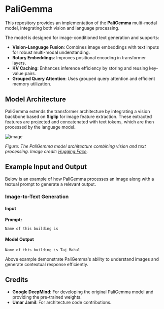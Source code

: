 # PaliGemma

This repository provides an implementation of the **PaliGemma** multi-modal model, integrating both vision and language processing.

The model is designed for image-conditioned text generation and supports:

- **Vision-Language Fusion**: Combines image embeddings with text inputs for robust multi-modal understanding.
- **Rotary Embeddings**: Improves positional encoding in transformer layers.
- **KV Caching**: Enhances inference efficiency by storing and reusing key-value pairs.
- **Grouped Query Attention**: Uses grouped query attention and efficient memory utilization.

## Model Architecture

PaliGemma extends the transformer architecture by integrating a vision backbone based on **Siglip** for image feature extraction. These extracted features are projected and concatenated with text tokens, which are then processed by the language model.

![image](https://github.com/user-attachments/assets/cc907773-c34f-49ce-80cc-3714679c3678)

*Figure: The PaliGemma model architecture combining vision and text processing. Image credit: [Hugging Face](https://huggingface.co/blog/paligemma).*

## Example Input and Output

Below is an example of how PaliGemma processes an image along with a textual prompt to generate a relevant output.

### Image-to-Text Generation

#### **Input**

**Prompt:**

```plaintext
Name of this building is 
```

#### **Model Output**

```plaintext
Name of this building is Taj Mahal
```

Above example demonstrate PaliGemma's ability to understand images and generate contextual response efficiently.

## Credits

- **Google DeepMind**: For developing the original PaliGemma model and providing the pre-trained weights.
- **Umar Jamil**: For architecture code contributions.
